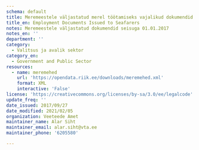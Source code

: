 ```yaml
---
schema: default
title: Meremeestele väljastatud merel töötamiseks vajalikud dokumendid
title_en: Employment Documents Issued to Seafarers
notes: Meremeestele väljastatud dokumendid seisuga 01.01.2017
notes_en: ''
department: ''
category:
  - Valitsus ja avalik sektor
category_en:
  - Government and Public Sector
resources:
  - name: meremehed
    url: 'https://opendata.riik.ee/downloads/meremehed.xml'
    format: XML
    interactive: 'False'
license: 'https://creativecommons.org/licenses/by-sa/3.0/ee/legalcode'
update_freq: ''
date_issued: 2017/09/27
date_modified: 2021/02/05
organization: Veeteede Amet
maintainer_name: Alar Siht
maintainer_email: alar.siht@vta.ee
maintainer_phone: '6205580'

---
```

